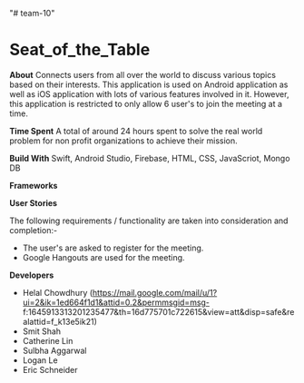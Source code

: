 "# team-10" 

# Seat_of_the_Table

**About** Connects users from all over the world to discuss various topics based on their interests. This application is used on Android application as well as iOS application with lots of various features involved in it. However, this application is restricted to only allow 6 user's to join the meeting at a time.

**Time Spent** A total of around 24 hours spent to solve the real world problem for non profit organizations to achieve their mission.

**Build With** Swift, Android Studio, Firebase, HTML, CSS, JavaScriot, Mongo DB

**Frameworks** 

**User Stories** 

The following requirements / functionality are taken into consideration and completion:-

- The user's are asked to register for the meeting.
- Google Hangouts are used for the meeting. 
 

**Developers**

- Helal Chowdhury      (https://mail.google.com/mail/u/1?ui=2&ik=1ed664f1d1&attid=0.2&permmsgid=msg-                f:1645913313201235477&th=16d775701c722615&view=att&disp=safe&realattid=f_k13e5ik21)
- Smit Shah                
- Catherine Lin
- Sulbha Aggarwal
- Logan Le
- Eric Schneider
